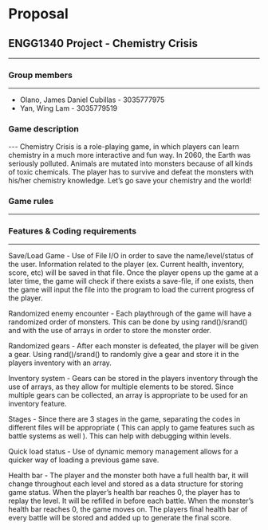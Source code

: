 # Proposal
## ENGG1340 Project - Chemistry Crisis
***
### Group members
---
- Olano, James Daniel Cubillas - 3035777975
- Yan, Wing Lam - 3035779519

### Game description
--- Chemistry Crisis is a role-playing game, in which players can learn chemistry in a much more interactive and fun way. In 2060, the Earth was seriously polluted. Animals are mutated into monsters because of all kinds of toxic chemicals. The player has to survive and defeat the monsters with his/her chemistry knowledge. Let’s go save your chemistry and the world! 

### Game rules
---
### Features & Coding requirements
---
Save/Load Game - Use of File I/O in order to save the name/level/status of the user. Information related to the player (ex. Current health, inventory, score, etc) will be saved in that file. Once the player opens up the game at a later time, the game will check if there exists a save-file, if one exists, then the game will input the file into the program to load the current progress of the player. 

Randomized enemy encounter - Each playthrough of the game will have a randomized order of monsters. This can be done by using rand()/srand() and with the use of arrays in order to store the monster order.

Randomized gears - After each monster is defeated, the player will be given a gear. Using rand()/srand() to randomly give a gear and store it in the players inventory with an array.

Inventory system - Gears can be stored in the players inventory through the use of arrays, as they allow for multiple elements to be stored. Since multiple gears can be collected, an array is appropriate to be used for an inventory feature.

Stages - Since there are 3 stages in the game, separating the codes in different files will be appropriate ( This can apply to game features such as battle systems as well ). This can help with debugging within levels.

Quick load status - Use of dynamic memory management allows for a quicker way of loading a previous game save.

Health bar - The player and the monster both have a full health bar, it will change throughout each level and stored as a data structure for storing game status. When the player’s health bar reaches 0, the player has to replay the level. It will be refilled in before each battle. When the monster’s health bar reaches 0, the game moves on. The players final health bar of every battle will be stored and added up to generate the final score.

